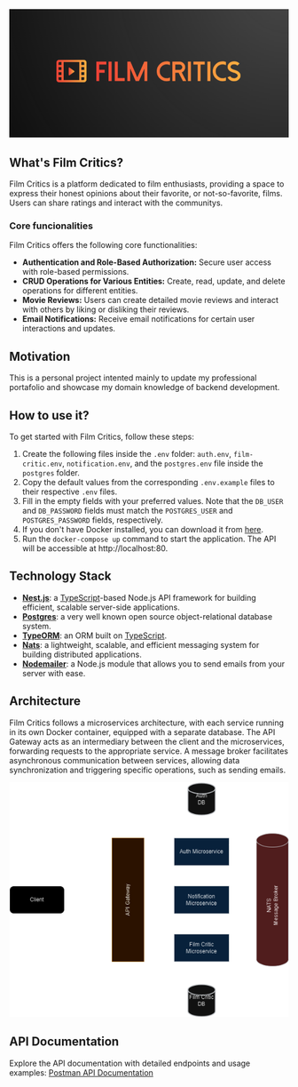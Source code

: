 <div align="center">
  <img src="resourses/film-critics-logo.png" alt="Film Critics Logo">
</div>

## What's Film Critics?

Film Critics is a platform dedicated to film enthusiasts, providing a space to express their honest opinions about their favorite, or not-so-favorite, films. Users can share ratings and interact with the communitys.

### Core funcionalities

Film Critics offers the following core functionalities:

- **Authentication and Role-Based Authorization:** Secure user access with role-based permissions.
- **CRUD Operations for Various Entities:** Create, read, update, and delete operations for different entities.
- **Movie Reviews:** Users can create detailed movie reviews and interact with others by liking or disliking their reviews.
- **Email Notifications:** Receive email notifications for certain user interactions and updates.

## Motivation

This is a personal project intented mainly to update my professional portafolio and showcase my domain knowledge of backend development.

## How to use it?

To get started with Film Critics, follow these steps:

1. Create the following files inside the `.env` folder: `auth.env`, `film-critic.env`, `notification.env`, and the `postgres.env` file inside the `postgres` folder.
2. Copy the default values from the corresponding `.env.example` files to their respective `.env` files.
3. Fill in the empty fields with your preferred values. Note that the `DB_USER` and `DB_PASSWORD` fields must match the `POSTGRES_USER` and `POSTGRES_PASSWORD` fields, respectively.
4. If you don't have Docker installed, you can download it from [here](https://docs.docker.com/).
5. Run the `docker-compose up` command to start the application. The API will be accessible at http://localhost:80.

## Technology Stack

- **[Nest.js](https://nestjs.com/)**: a [TypeScript](https://www.typescriptlang.org/)-based Node.js API framework for building efficient, scalable server-side applications.
- **[Postgres](https://www.postgresql.org/)**: a very well known open source object-relational database system.
- **[TypeORM](https://typeorm.io/)**: an ORM built on [TypeScript](https://www.typescriptlang.org/).
- **[Nats](https://nats.io/)**: a lightweight, scalable, and efficient messaging system for building distributed applications.
- **[Nodemailer](https://nodemailer.com/)**: a Node.js module that allows you to send emails from your server with ease.

## Architecture

Film Critics follows a microservices architecture, with each service running in its own Docker container, equipped with a separate database. The API Gateway acts as an intermediary between the client and the microservices, forwarding requests to the appropriate service. A message broker facilitates asynchronous communication between services, allowing data synchronization and triggering specific operations, such as sending emails.

<div align="center">
  <img src="resourses/film-critics-architecture.png" alt="Film Critics Architecture">
</div>

## API Documentation

Explore the API documentation with detailed endpoints and usage examples: [Postman API Documentation](https://documenter.getpostman.com/view/10986690/2s9YJXakff)
